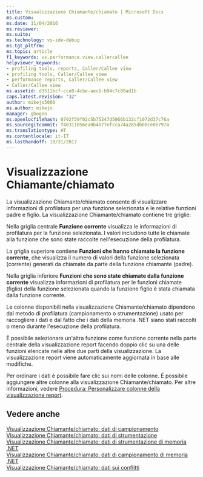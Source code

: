 ```yaml
---
title: Visualizzazione Chiamante/chiamato | Microsoft Docs
ms.custom: 
ms.date: 11/04/2016
ms.reviewer: 
ms.suite: 
ms.technology: vs-ide-debug
ms.tgt_pltfrm: 
ms.topic: article
f1_keywords: vs.performance.view.callercallee
helpviewer_keywords:
- profiling tools, reports, Caller/Callee view
- profiling tools, Caller/Callee view
- performance reports, Caller/Callee view
- Caller/Callee view
ms.assetid: d3511bcf-cce0-4cbe-aecb-b94c7c80ad1b
caps.latest.revision: "32"
author: mikejo5000
ms.author: mikejo
manager: ghogen
ms.openlocfilehash: 0792f59f02c5b75247d5066b132cf1072d37c76a
ms.sourcegitcommit: f40311056ea0b4677efcca74a285dbb0ce0e7974
ms.translationtype: HT
ms.contentlocale: it-IT
ms.lasthandoff: 10/31/2017
---
```

# <a name="callercallee-view"></a>Visualizzazione Chiamante/chiamato
La visualizzazione Chiamante/chiamato consente di visualizzare informazioni di profilatura per una funzione selezionata e le relative funzioni padre e figlio. La visualizzazione Chiamante/chiamato contiene tre griglie:  
  
 Nella griglia centrale **Funzione corrente** visualizza le informazioni di profilatura per la funzione selezionata. I valori includono tutte le chiamate alla funzione che sono state raccolte nell'esecuzione della profilatura.  
  
 La griglia superiore contiene **Funzioni che hanno chiamato la funzione corrente**, che visualizza il numero di valori della funzione selezionata (corrente) generati da chiamate da parte della funzione chiamante (padre).  
  
 Nella griglia inferiore **Funzioni che sono state chiamate dalla funzione corrente** visualizza informazioni di profilatura per le funzioni chiamate (figlio) della funzione selezionata quando la funzione figlio è stata chiamata dalla funzione corrente.  
  
 Le colonne disponibili nella visualizzazione Chiamante/chiamato dipendono dal metodo di profilatura (campionamento o strumentazione) usato per raccogliere i dati e dal fatto che i dati della memoria .NET siano stati raccolti o meno durante l'esecuzione della profilatura.  
  
 È possibile selezionare un'altra funzione come funzione corrente nella parte centrale della visualizzazione report facendo doppio clic su una delle funzioni elencate nelle altre due parti della visualizzazione. La visualizzazione report viene automaticamente aggiornata in base alle modifiche.  
  
 Per ordinare i dati è possibile fare clic sui nomi delle colonne. È possibile aggiungere altre colonne alla visualizzazione Chiamante/chiamato. Per altre informazioni, vedere [Procedura: Personalizzare colonne della visualizzazione report](../profiling/how-to-customize-report-view-columns.md).  
  
## <a name="see-also"></a>Vedere anche  
 [Visualizzazione Chiamante/chiamato: dati di campionamento](../profiling/caller-callee-view-sampling-data.md)   
 [Visualizzazione Chiamante/chiamato: dati di strumentazione](../profiling/caller-callee-view-instrumentation-data.md)   
 [Visualizzazione Chiamante/chiamato: dati di strumentazione di memoria .NET](../profiling/caller-callee-view-net-memory-instrumentation-data.md)   
 [Visualizzazione Chiamante/chiamato: dati di campionamento di memoria .NET](../profiling/caller-callee-view-dotnet-memory-sampling-data.md)   
 [Visualizzazione Chiamante/chiamato: dati sui conflitti](../profiling/caller-callee-view-contention-data.md)